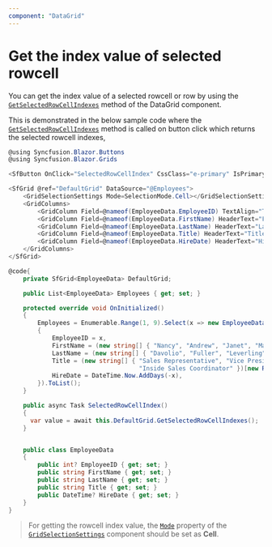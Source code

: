 ```yaml
---
component: "DataGrid"
---
```


# Get the index value of selected rowcell

You can get the index value of a selected rowcell or row by using the [`GetSelectedRowCellIndexes`](https://help.syncfusion.com/cr/blazor/Syncfusion.Blazor.Grids.SfGrid-1.html#Syncfusion_Blazor_Grids_SfGrid_1_GetSelectedRowCellIndexes) method of the DataGrid component.

This is demonstrated in the below sample code where the [`GetSelectedRowCellIndexes`](https://help.syncfusion.com/cr/blazor/Syncfusion.Blazor.Grids.SfGrid-1.html#Syncfusion_Blazor_Grids_SfGrid_1_GetSelectedRowCellIndexes) method is called on button click which returns the selected rowcell indexes,

```csharp
@using Syncfusion.Blazor.Buttons
@using Syncfusion.Blazor.Grids

<SfButton OnClick="SelectedRowCellIndex" CssClass="e-primary" IsPrimary="true" Content="Get selected rowcell index"></SfButton>

<SfGrid @ref="DefaultGrid" DataSource="@Employees">
    <GridSelectionSettings Mode=SelectionMode.Cell></GridSelectionSettings>
    <GridColumns>
        <GridColumn Field=@nameof(EmployeeData.EmployeeID) TextAlign="TextAlign.Center" HeaderText="Employee ID" Width="120"></GridColumn>
        <GridColumn Field=@nameof(EmployeeData.FirstName) HeaderText="First Name" ShowInColumnChooser="false" Width="130"></GridColumn>
        <GridColumn Field=@nameof(EmployeeData.LastName) HeaderText="Last Name" Width="130"></GridColumn>
        <GridColumn Field=@nameof(EmployeeData.Title) HeaderText="Title" Width="120"></GridColumn>
        <GridColumn Field=@nameof(EmployeeData.HireDate) HeaderText="Hire Date" Format="d" TextAlign="TextAlign.Right" Width="150"></GridColumn>
    </GridColumns>
</SfGrid>

@code{
    private SfGrid<EmployeeData> DefaultGrid;

    public List<EmployeeData> Employees { get; set; }

    protected override void OnInitialized()
    {
        Employees = Enumerable.Range(1, 9).Select(x => new EmployeeData()
        {
            EmployeeID = x,
            FirstName = (new string[] { "Nancy", "Andrew", "Janet", "Margaret", "Steven" })[new Random().Next(5)],
            LastName = (new string[] { "Davolio", "Fuller", "Leverling", "Peacock", "Buchanan" })[new Random().Next(5)],
            Title = (new string[] { "Sales Representative", "Vice President, Sales", "Sales Manager",
                                    "Inside Sales Coordinator" })[new Random().Next(4)],
            HireDate = DateTime.Now.AddDays(-x),
        }).ToList();
    }

    public async Task SelectedRowCellIndex()
    {
      var value = await this.DefaultGrid.GetSelectedRowCellIndexes();
    }


    public class EmployeeData
    {
        public int? EmployeeID { get; set; }
        public string FirstName { get; set; }
        public string LastName { get; set; }
        public string Title { get; set; }
        public DateTime? HireDate { get; set; }
    }
}
```

> For getting the rowcell index value, the [`Mode`](https://help.syncfusion.com/cr/blazor/Syncfusion.Blazor.Grids.GridSelectionSettings.html#Syncfusion_Blazor_Grids_GridSelectionSettings_Mode) property of the [`GridSelectionSettings`](https://help.syncfusion.com/cr/aspnetcore-blazor/Syncfusion.Blazor.Grids.GridSelectionSettings.html) component should be set as **Cell**.